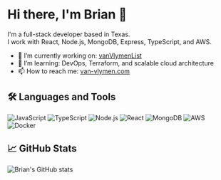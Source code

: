 # Hi there, I'm Brian 👋

I'm a full-stack developer based in Texas.  
I work with React, Node.js, MongoDB, Express, TypeScript, and AWS.

- 🔭 I’m currently working on: [vanVlymenList](https://github.com/arduino731/vanVlymenList)
- 🌱 I’m learning: DevOps, Terraform, and scalable cloud architecture
- 📫 How to reach me: [van-vlymen.com](https://van-vlymen.com)

## 🛠️ Languages and Tools
![JavaScript](https://img.shields.io/badge/-JavaScript-black?style=flat-square&logo=javascript)
![TypeScript](https://img.shields.io/badge/-TypeScript-black?style=flat-square&logo=typescript)
![Node.js](https://img.shields.io/badge/-Node.js-black?style=flat-square&logo=node.js)
![React](https://img.shields.io/badge/-React-black?style=flat-square&logo=react)
![MongoDB](https://img.shields.io/badge/-MongoDB-black?style=flat-square&logo=mongodb)
![AWS](https://img.shields.io/badge/-AWS-black?style=flat-square&logo=amazon-aws)
![Docker](https://img.shields.io/badge/-Docker-black?style=flat-square&logo=docker)

## 📈 GitHub Stats

![Brian's GitHub stats](https://github-readme-stats.vercel.app/api?username=arduino731&show_icons=true&theme=dark)

